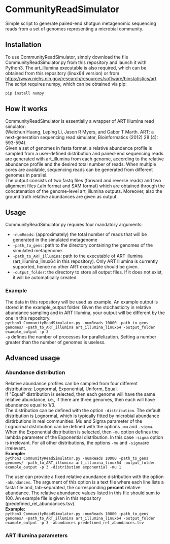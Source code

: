 # CommunityReadSimulator
Simple script to generate paired-end shotgun metagenomic sequencing reads from a set of genomes representing a microbial community.
## Installation
To use CommunityReadSimulator, simply download the file CommunityReadSimulator.py from this repository and launch it with Python3. The art_illumina executable is also required, which can be obtained from this repository (linux64 version) or from https://www.niehs.nih.gov/research/resources/software/biostatistics/art.  
The script requires numpy, which can be obtained via pip:
```
pip install numpy
```
## How it works
CommunityReadSimulator is essentially a wrapper of ART Illumina read simulator:  
(Weichun Huang, Leping Li, Jason R Myers, and Gabor T Marth. ART: a next-generation sequencing read simulator, Bioinformatics (2012) 28 (4): 593-594).  
Given a set of genomes in fasta format, a relative abundance profile is sampled from a user-defined distribution and paired-end sequencing reads are generated with art_illumina from each genome, according to the relative abundance profile and the desired total number of reads.
When multiple cores are available, sequencing reads can be generated from different genomes in parallel.  
The output consists of two fastq files (forward and reverse reads) and two alignment files (.aln format and SAM format) which are obtained through the concatenation of the genome-level art_illumina outputs. Moreover, also the ground truth relative abundances are given as output.
## Usage
CommunityReadSimulator.py requires four mandatory arguments:
- ```-numReads```: (approximately) the total number of reads that will be generated in the simulated metagenome
- ```-path_to_gens```: path to the directory containing the genomes of the simulated metagenome.
- ```-path_to_ART_illumina```: path to the executable of ART illumina (art_illumina_linux64 in this repository). Only ART Illumina is currently supported, hence no other ART executable should be given.
- ```-output_folder```: the directory to store all output files. If it does not exist, it will be automatically created.
### Example
The data in this repository will be used as example. An example output is stored in the example_output folder. Given the stochasticity in relative abundance sampling and in ART Illumina, your output will be different by the one in this repository.   
```python3 CommunityReadSimulator.py -numReads 10000 -path_to_gens genomes/ -path_to_ART_illumina art_illumina_linux64 -output_folder example_output -p 3```  
```-p``` defines the number of processes for parallelization. Setting a number greater than the number of genomes is useless.
## Advanced usage
### Abundance distribution
Relative abundance profiles can be sampled from four different distributions: Lognormal, Exponential, Uniform, Equal.  
If "Equal" distribution is selected, then each genome will have the same relative abundance, i.e., if there are three genomes, then each will have abundance equal to 1/3.  
The distribution can be defined with the option ```-distribution```. The default distribution is Lognormal, which is typically fitted by microbial abundance distirbutions in real communities. 
Mu and Sigma parameter of the Lognormal distribution can be defined with the options ```-mu``` and ```-sigma```. When the Exponential distribution is selected, then ```-mu``` option defines the lambda parameter of the Exponential distribution. In this case ```-sigma``` option is irrelevant. For all other distributions, the options ```-mu``` and ```-sigma```are irrelevant.  
**Example:**  
```python3 CommunityReadSimulator.py -numReads 10000 -path_to_gens genomes/ -path_to_ART_illumina art_illumina_linux64 -output_folder example_output -p 3 -distribution exponential -mu 1```

The user can provide a fixed relative abundance distribution with the option ```-abundances```. The argument of this option is a text file where each line lists a fasta file and, tab-separated, the corresponding **percent** relative abundance. The relative abundance values listed in this file should sum to 100. An example file is given in this repository (predefined_rel_abundances.tsv).  
**Example:**  
```python3 CommunityReadSimulator.py -numReads 10000 -path_to_gens genomes/ -path_to_ART_illumina art_illumina_linux64 -output_folder example_output -p 3 -abundances predefined_rel_abundances.tsv```
### ART Illumina parameters
